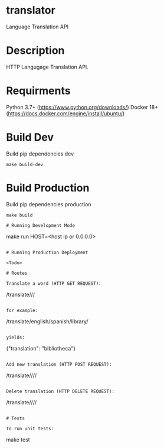 # translator
Language Translation API

# Description
HTTP Langugage Translation API.

# Requirments

Python 3.7+ (https://www.python.org/downloads/)
Docker 18+ (https://docs.docker.com/engine/install/ubuntu/)

# Build Dev

Build pip dependencies dev

```
make build-dev
```

# Build Production

Build pip dependencies production

```
make build

# Running Development Mode

```
make run HOST=<host ip or 0.0.0.0>
```

# Running Production Deployment

<Todo>

# Routes

Translate a word (HTTP GET REQUEST):

```
/translate/<from langugage>/<to language>/<word to translate>
```

for example:
```
/translate/english/spanish/library/
```

yields:
```
{"translation": "bibliotheca"}
```

Add new translation (HTTP POST REQUEST):
```
/translate/<from langugage>/<to language>/<word to translate>/<translation>

```

Delete translation (HTTP DELETE REQUEST):
```
/translate/<from langugage>/<to language>/<word to translate>/

```

# Tests

To run unit tests:

```
make test
```
